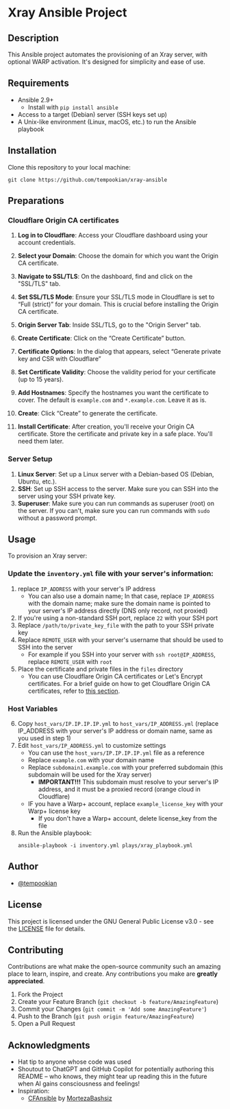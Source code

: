 
# Xray Ansible Project

## Description
This Ansible project automates the provisioning of an Xray server, with optional WARP activation. It's designed for simplicity and ease of use.

## Requirements
- Ansible 2.9+
  - Install with `pip install ansible`
- Access to a target (Debian) server (SSH keys set up)
- A Unix-like environment (Linux, macOS, etc.) to run the Ansible playbook

## Installation
Clone this repository to your local machine:
```
git clone https://github.com/tempookian/xray-ansible
```

## Preparations

<a name="prep_cf_certs"></a>
### Cloudflare Origin CA certificates

1. **Log in to Cloudflare**: Access your Cloudflare dashboard using your account credentials.

2. **Select your Domain**: Choose the domain for which you want the Origin CA certificate.

3. **Navigate to SSL/TLS**: On the dashboard, find and click on the "SSL/TLS" tab.

4. **Set SSL/TLS Mode**: Ensure your SSL/TLS mode in Cloudflare is set to “Full (strict)” for your domain. This is crucial before installing the Origin CA certificate.

5. **Origin Server Tab**: Inside SSL/TLS, go to the "Origin Server" tab.

6. **Create Certificate**: Click on the “Create Certificate” button.

7. **Certificate Options**: In the dialog that appears, select “Generate private key and CSR with Cloudflare”

8. **Set Certificate Validity**: Choose the validity period for your certificate (up to 15 years).

9. **Add Hostnames**: Specify the hostnames you want the certificate to cover. The default is `example.com` and `*.example.com`. Leave it as is. 
 
10. **Create**: Click “Create” to generate the certificate.

11. **Install Certificate**: After creation, you'll receive your Origin CA certificate. Store the certificate and private key in a safe place. You'll need them later.

### Server Setup
1. **Linux Server**: Set up a Linux server with a Debian-based OS (Debian, Ubuntu, etc.). 
2. **SSH**: Set up SSH access to the server. Make sure you can SSH into the server using your SSH private key.
3. **Superuser**: Make sure you can run commands as superuser (root) on the server. If you can't, make sure you can run commands with `sudo` without a password prompt.


## Usage
To provision an Xray server:

### Update the `inventory.yml` file with your server's information:
1. replace `IP_ADDRESS` with your server's IP address
    - You can also use a domain name; In that case, replace `IP_ADDRESS` with the domain name; make sure the domain name is pointed to your server's IP address directly (DNS only record, not proxied)
2. If you're using a non-standard SSH port, replace `22` with your SSH port
3. Replace `/path/to/private_key_file` with the path to your SSH private key
4. Replace `REMOTE_USER` with your server's username that should be used to SSH into the server
   - For example if you SSH into your server with `ssh root@IP_ADDRESS`, replace `REMOTE_USER` with `root`
5. Place the certificate and private files in the `files` directory
   - You can use Cloudflare Origin CA certificates or Let's Encrypt certificates. For a brief guide on how to get Cloudflare Origin CA certificates, refer to [this section](#prep_cf_certs).

### Host Variables
6. Copy `host_vars/IP.IP.IP.IP.yml` to `host_vars/IP_ADDRESS.yml` (replace IP_ADDRESS with your server's IP address or domain name, same as you used in step 1)
7. Edit `host_vars/IP_ADDRESS.yml` to customize settings
   - You can use the `host_vars/IP.IP.IP.IP.yml` file as a reference
   - Replace `example.com` with your domain name
   - Replace `subdomain1.example.com` with your preferred subdomain (this subdomain will be used for the Xray server)
     - **IMPORTANT!!!** This subdomain must resolve to your server's IP address, and it must be a proxied record (orange cloud in Cloudflare)
   - IF you have a Warp+ account, replace `example_license_key` with your Warp+ license key
     - If you don't have a Warp+ account, delete license_key from the file
8. Run the Ansible playbook:
   ```
   ansible-playbook -i inventory.yml plays/xray_playbook.yml
   ```

## Author

- [@tempookian](https://github.com/tempookian)

## License

This project is licensed under the GNU General Public License v3.0 - see the [LICENSE](LICENSE) file for details.

## Contributing

Contributions are what make the open-source community such an amazing place to learn, inspire, and create. Any contributions you make are **greatly appreciated**.

1. Fork the Project
2. Create your Feature Branch (`git checkout -b feature/AmazingFeature`)
3. Commit your Changes (`git commit -m 'Add some AmazingFeature'`)
4. Push to the Branch (`git push origin feature/AmazingFeature`)
5. Open a Pull Request

## Acknowledgments

* Hat tip to anyone whose code was used
* Shoutout to ChatGPT and GitHub Copilot for potentially authoring this README – who knows, they might tear up reading this in the future when AI gains consciousness and feelings!
* Inspiration: 
  * [CFAnsible](https://github.com/MortezaBashsiz/CFAnsible) by [MortezaBashsiz](https://github.com/MortezaBashsiz)



